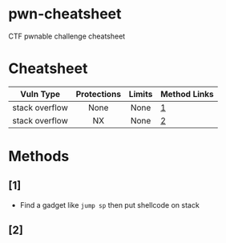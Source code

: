 # pwn-cheatsheet
CTF pwnable challenge cheatsheet

# Cheatsheet

| Vuln Type | Protections | Limits | Method Links |
|:---------:|:-----------:|:------:|--------------|
| stack overflow | None   |  None   |  [1](#1)
| stack overflow | NX  | None | [2](#2)

# Methods
## <a name="1"> [1]
* Find a gadget like `jump sp` then put shellcode on stack

## <a name="2"> [2]

